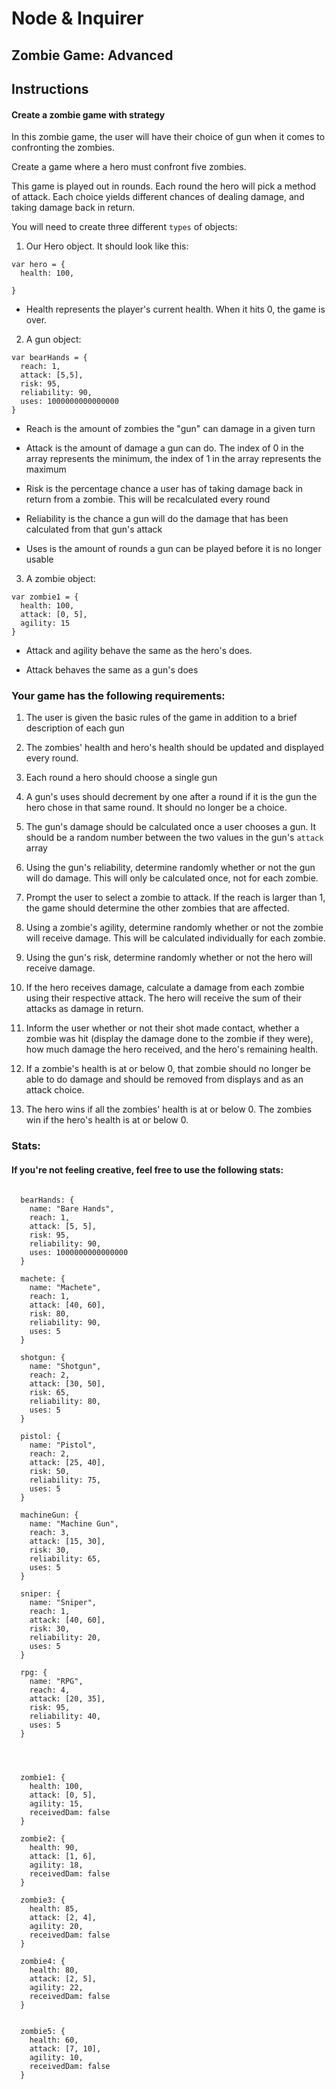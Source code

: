 # Node & Inquirer

## Zombie Game: Advanced

## Instructions

#### Create a zombie game with strategy
In this zombie game, the user will have their choice of gun when it comes to confronting the zombies.

Create a game where a hero must confront five zombies. 

This game is played out in rounds. Each round the hero will pick a method of attack. Each choice yields different chances of dealing damage, and taking damage back in return. 

You will need to create three different `types` of objects:

1. Our Hero object. It should look like this: 
```
var hero = {
  health: 100,

}
```
* Health represents the player's current health. When it hits 0, the game is over.

2. A gun object:
```
var bearHands = {
  reach: 1,
  attack: [5,5],
  risk: 95,
  reliability: 90,
  uses: 1000000000000000 
}
```

* Reach is the amount of zombies the "gun" can damage in a given turn

* Attack is the amount of damage a gun can do. The index of 0 in the array represents the minimum, the index of 1 in the array represents the maximum

* Risk is the percentage chance a user has of taking damage back in return from a zombie. This will be recalculated every round

* Reliability is the chance a gun will do the damage that has been calculated from that gun's attack

* Uses is the amount of rounds a gun can be played before it is no longer usable

3. A zombie object:
```
var zombie1 = {
  health: 100,
  attack: [0, 5],
  agility: 15
}
```
* Attack and agility behave the same as the hero's does. 

* Attack behaves the same as a gun's does


### Your game has the following requirements: 

1. The user is given the basic rules of the game in addition to a brief description of each gun

2. The zombies' health and hero's health should be updated and displayed every round. 

3. Each round a hero should choose a single gun

4. A gun's uses should decrement by one after a round if it is the gun the hero chose in that same round. It should no longer be a choice.

5. The gun's damage should be calculated once a user chooses a gun. It should be a random number between the two values in the gun's `attack` array

6. Using the gun's reliability, determine randomly whether or not the gun will do damage. This will only be calculated once, not for each zombie.

7. Prompt the user to select a zombie to attack. If the reach is larger than 1, the game should determine the other zombies that are affected. 

8. Using a zombie's agility, determine randomly whether or not the zombie will receive damage. This will be calculated individually for each zombie.

9. Using the gun's risk, determine randomly whether or not the hero will receive damage.

10. If the hero receives damage, calculate a damage from each zombie using their respective attack. The hero will receive the sum of their attacks as damage in return.

11. Inform the user whether or not their shot made contact, whether a zombie was hit (display the damage done to the zombie if they were), how much damage the hero received, and the hero's remaining health. 

12. If a zombie's health is at or below 0, that zombie should no longer be able to do damage and should be removed from displays and as an attack choice. 

13. The hero wins if all the zombies' health is at or below 0. The zombies win if the hero's health is at or below 0. 



### Stats:

#### If you're not feeling creative, feel free to use the following stats:

```

  bearHands: {
    name: "Bare Hands",
    reach: 1,
    attack: [5, 5],
    risk: 95,
    reliability: 90,
    uses: 1000000000000000
  }

  machete: {
    name: "Machete",
    reach: 1,
    attack: [40, 60],
    risk: 80,
    reliability: 90,
    uses: 5
  }

  shotgun: {
    name: "Shotgun",
    reach: 2,
    attack: [30, 50],
    risk: 65,
    reliability: 80,
    uses: 5
  }

  pistol: {
    name: "Pistol",
    reach: 2,
    attack: [25, 40],
    risk: 50,
    reliability: 75,
    uses: 5
  }

  machineGun: {
    name: "Machine Gun",
    reach: 3,
    attack: [15, 30],
    risk: 30,
    reliability: 65,
    uses: 5
  }

  sniper: {
    name: "Sniper",
    reach: 1,
    attack: [40, 60],
    risk: 30,
    reliability: 20,
    uses: 5
  }

  rpg: {
    name: "RPG",
    reach: 4,
    attack: [20, 35],
    risk: 95,
    reliability: 40,
    uses: 5
  }




  zombie1: {
    health: 100,
    attack: [0, 5],
    agility: 15,
    receivedDam: false
  }

  zombie2: {
    health: 90,
    attack: [1, 6],
    agility: 18,
    receivedDam: false
  }

  zombie3: {
    health: 85,
    attack: [2, 4],
    agility: 20,
    receivedDam: false
  }

  zombie4: {
    health: 80,
    attack: [2, 5],
    agility: 22,
    receivedDam: false
  }


  zombie5: {
    health: 60,
    attack: [7, 10],
    agility: 10,
    receivedDam: false
  }


```
